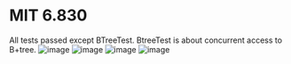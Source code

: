 MIT 6.830
===========
All tests passed except BTreeTest. BtreeTest is about concurrent access to B+tree.
![image](https://github.com/Yan-Shiqian/mit6.830/blob/master/1.jpg)
![image](https://github.com/Yan-Shiqian/mit6.830/blob/master/2.jpg)
![image](https://github.com/Yan-Shiqian/mit6.830/blob/master/3.jpg)
![image](https://github.com/Yan-Shiqian/mit6.830/blob/master/4.jpg)
